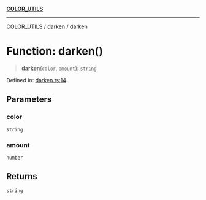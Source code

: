[**COLOR_UTILS**](../../README.md)

***

[COLOR_UTILS](../../README.md) / [darken](../README.md) / darken

# Function: darken()

> **darken**(`color`, `amount`): `string`

Defined in: [darken.ts:14](https://github.com/dailker/everyutil/blob/febb9ddd747c27fb11272f2ad88aedb1ae4d7cba/src/color/darken.ts#L14)

## Parameters

### color

`string`

### amount

`number`

## Returns

`string`
